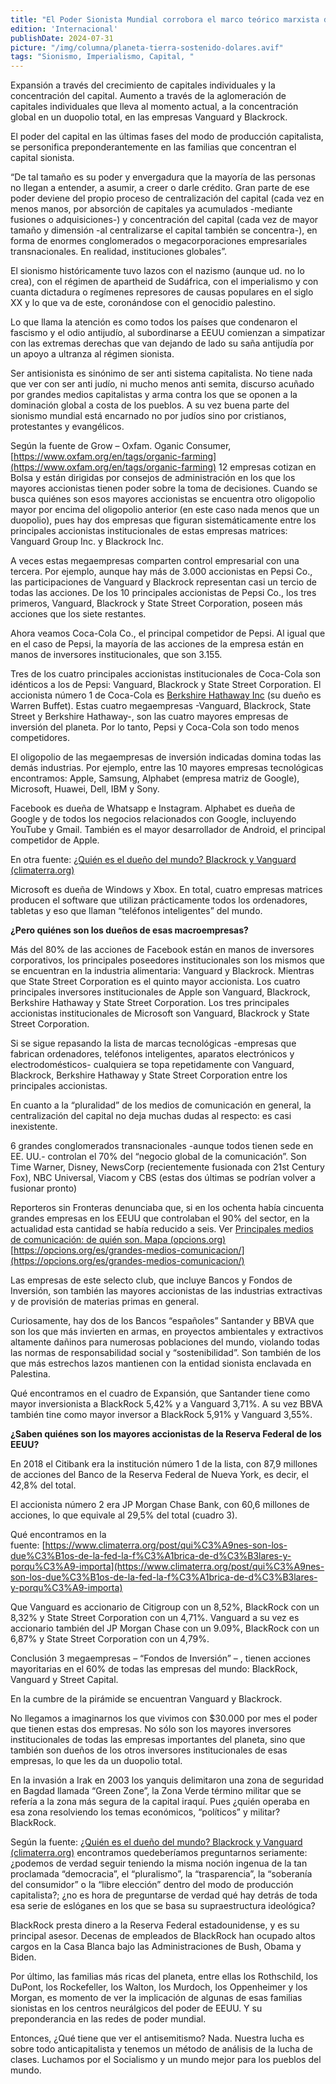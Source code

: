 ```yaml
---
title: "El Poder Sionista Mundial corrobora el marco teórico marxista de expansión y concentración del capital"
edition: 'Internacional'
publishDate: 2024-07-31
picture: "/img/columna/planeta-tierra-sostenido-dolares.avif"
tags: "Sionismo, Imperialismo, Capital, "
---
```

Expansión a través del crecimiento de capitales individuales y la concentración del capital. Aumento a través de la aglomeración de capitales individuales que lleva al momento actual, a la concentración global en un duopolio total, en las empresas Vanguard y Blackrock. 

El poder del capital en las últimas fases del modo de producción capitalista, se personifica preponderantemente en las familias que concentran el capital sionista.

“De tal tamaño es su poder y envergadura que la mayoría de las personas no llegan a entender, a asumir, a creer o darle crédito. Gran parte de ese poder deviene del propio proceso de centralización del capital (cada vez en menos manos, por absorción de capitales ya acumulados -mediante fusiones o adquisiciones-) y concentración del capital (cada vez de mayor tamaño y dimensión -al centralizarse el capital también se concentra-), en forma de enormes conglomerados o megacorporaciones empresariales transnacionales. En realidad, instituciones globales”.

El sionismo históricamente tuvo lazos con el nazismo (aunque ud. no lo crea), con el régimen de apartheid de Sudáfrica, con el imperialismo y con cuanta dictadura o regímenes represores de causas populares en el siglo XX y lo que va de este, coronándose con el genocidio palestino. 

Lo que llama la atención es como todos los países que condenaron el fascismo y el odio antijudío, al subordinarse a EEUU comienzan a simpatizar con las extremas derechas que van dejando de lado su saña antijudía por un apoyo a ultranza al régimen sionista.

Ser antisionista es sinónimo de ser anti sistema capitalista. No tiene nada que ver con ser anti judío, ni mucho menos anti semita, discurso acuñado por grandes medios capitalistas y arma contra los que se oponen a la dominación global a costa de los pueblos. A su vez buena parte del sionismo mundial está encarnado no por judíos sino por cristianos, protestantes y evangélicos.

Según la fuente de Grow – Oxfam. Oganic Consumer, [https://www.oxfam.org/en/tags/organic-farming](https://www.oxfam.org/en/tags/organic-farming)  12 empresas cotizan en Bolsa y están dirigidas por consejos de administración en los que los mayores accionistas tienen poder sobre la toma de decisiones. Cuando se busca quiénes son esos mayores accionistas se encuentra otro oligopolio mayor por encima del oligopolio anterior (en este caso nada menos que un duopolio), pues hay dos empresas que figuran sistemáticamente entre los principales accionistas institucionales de estas empresas matrices: Vanguard Group Inc. y Blackrock Inc.

A veces estas megaempresas comparten control empresarial con una tercera. Por ejemplo, aunque hay más de 3.000 accionistas en Pepsi Co., las participaciones de Vanguard y Blackrock representan casi un tercio de todas las acciones. De los 10 principales accionistas de Pepsi Co., los tres primeros, Vanguard, Blackrock y State Street Corporation, poseen más acciones que los siete restantes.

Ahora veamos Coca-Cola Co., el principal competidor de Pepsi. Al igual que en el caso de Pepsi, la mayoría de las acciones de la empresa están en manos de inversores institucionales, que son 3.155.

Tres de los cuatro principales accionistas institucionales de Coca-Cola son idénticos a los de Pepsi: Vanguard, Blackrock y State Street Corporation. El accionista número 1 de Coca-Cola es [Berkshire Hathaway Inc](https://es.wikipedia.org/wiki/Berkshire_Hathaway) (su dueño es Warren Buffet). Estas cuatro megaempresas -Vanguard, Blackrock, State Street y Berkshire Hathaway-, son las cuatro mayores empresas de inversión del planeta. Por lo tanto, Pepsi y Coca-Cola son todo menos competidores. 

El oligopolio de las megaempresas de inversión indicadas domina todas las demás industrias. Por ejemplo, entre las 10 mayores empresas tecnológicas encontramos: Apple, Samsung, Alphabet (empresa matriz de Google), Microsoft, Huawei, Dell, IBM y Sony.

Facebook es dueña de Whatsapp e Instagram. Alphabet es dueña de Google y de todos los negocios relacionados con Google, incluyendo YouTube y Gmail. También es el mayor desarrollador de Android, el principal competidor de Apple.

En otra fuente: [¿Quién es el dueño del mundo? Blackrock y Vanguard (climaterra.org)](https://www.climaterra.org/post/qui%C3%A9n-es-el-due%C3%B1o-del-mundo-blackrock-y-vanguard)

Microsoft es dueña de Windows y Xbox. En total, cuatro empresas matrices producen el software que utilizan prácticamente todos los ordenadores, tabletas y eso que llaman “teléfonos inteligentes” del mundo.

**¿Pero quiénes son los dueños de esas macroempresas?**

Más del 80% de las acciones de Facebook están en manos de inversores corporativos, los principales poseedores institucionales son los mismos que se encuentran en la industria alimentaria: Vanguard y Blackrock. Mientras que State Street Corporation es el quinto mayor accionista.  Los cuatro principales inversores institucionales de Apple son Vanguard, Blackrock, Berkshire Hathaway y State Street Corporation. Los tres principales accionistas institucionales de Microsoft son Vanguard, Blackrock y State Street Corporation.

Si se sigue repasando la lista de marcas tecnológicas -empresas que fabrican ordenadores, teléfonos inteligentes, aparatos electrónicos y electrodomésticos- cualquiera se topa repetidamente con Vanguard, Blackrock, Berkshire Hathaway y State Street Corporation entre los principales accionistas.

En cuanto a la “pluralidad” de los medios de comunicación en general, la centralización del capital no deja muchas dudas al respecto: es casi inexistente.

6 grandes conglomerados transnacionales -aunque todos tienen sede en EE. UU.- controlan el 70% del “negocio global de la comunicación”. Son Time Warner, Disney, NewsCorp (recientemente fusionada con 21st Century Fox), NBC Universal, Viacom y CBS (estas dos últimas se podrían volver a fusionar pronto) 

Reporteros sin Fronteras denunciaba que, si en los ochenta había cincuenta grandes empresas en los EEUU que controlaban el 90% del sector, en la actualidad esta cantidad se había reducido a seis. Ver [Principales medios de comunicación: de quién son. Mapa (opcions.org)](https://opcions.org/es/grandes-medios-comunicacion/) [https://opcions.org/es/grandes-medios-comunicacion/](https://opcions.org/es/grandes-medios-comunicacion/) 

Las empresas de este selecto club, que incluye Bancos y Fondos de Inversión, son también las mayores accionistas de las industrias extractivas y de provisión de materias primas en general.

Curiosamente, hay dos de los Bancos “españoles” Santander y BBVA que son los que más invierten en armas, en proyectos ambientales y extractivos altamente dañinos para numerosas poblaciones del mundo, violando todas las normas de responsabilidad social y “sostenibilidad”. Son también de los que más estrechos lazos mantienen con la entidad sionista enclavada en Palestina.

Qué encontramos en el cuadro de Expansión, que Santander tiene como mayor inversionista a BlackRock 5,42% y a Vanguard 3,71%. A su vez BBVA también tine como mayor inversor a BlackRock 5,91% y Vanguard 3,55%.

**¿Saben quiénes son los mayores accionistas de la Reserva Federal de los EEUU?**

En 2018 el Citibank era la institución número 1 de la lista, con 87,9 millones de acciones del Banco de la Reserva Federal de Nueva York, es decir, el 42,8% del total.

El accionista número 2 era JP Morgan Chase Bank, con 60,6 millones de acciones, lo que equivale al 29,5% del total (cuadro 3).

Qué encontramos en la fuente: [https://www.climaterra.org/post/qui%C3%A9nes-son-los-due%C3%B1os-de-la-fed-la-f%C3%A1brica-de-d%C3%B3lares-y-porqu%C3%A9-importa](https://www.climaterra.org/post/qui%C3%A9nes-son-los-due%C3%B1os-de-la-fed-la-f%C3%A1brica-de-d%C3%B3lares-y-porqu%C3%A9-importa) 

Que Vanguard es accionario de Citigroup con un 8,52%, BlackRock con un 8,32% y State Street Corporation con un 4,71%.                                                                                                                           Vanguard a su vez es accionario también del JP Morgan Chase con un 9.09%, BlackRock con un 6,87% y State Street Corporation con un 4,79%.

Conclusión 3 megaempresas – “Fondos de Inversión” – , tienen acciones mayoritarias en el 60% de todas las empresas del mundo: BlackRock, Vanguard y Street Capital.

En la cumbre de la pirámide se encuentran Vanguard y Blackrock.

No llegamos a imaginarnos los que vivimos con $30.000 por mes el poder que tienen estas dos empresas. No sólo son los mayores inversores institucionales de todas las empresas importantes del planeta, sino que también son dueños de los otros inversores institucionales de esas empresas, lo que les da un duopolio total.

En la invasión a Irak en 2003 los yanquis delimitaron una zona de seguridad en Bagdad llamada  “Green Zone”, la Zona Verde término militar que se refería a la zona más segura de la capital iraquí. Pues ¿quién operaba en esa zona resolviendo los temas económicos, “políticos” y militar? BlackRock.

Según la fuente: [¿Quién es el dueño del mundo? Blackrock y Vanguard (climaterra.org)](https://www.climaterra.org/post/qui%C3%A9n-es-el-due%C3%B1o-del-mundo-blackrock-y-vanguard)   encontramos quedeberíamos preguntarnos seriamente: ¿podemos de verdad seguir teniendo la misma noción ingenua de la tan proclamada “democracia”, el “pluralismo”, la “trasparencia”, la “soberanía del consumidor” o la “libre elección” dentro del modo de producción capitalista?; ¿no es hora de preguntarse de verdad qué hay detrás de toda esa serie de eslóganes en los que se basa su supraestructura ideológica?

BlackRock presta dinero a la Reserva Federal estadounidense, y es su principal asesor. Decenas de empleados de BlackRock han ocupado altos cargos en la Casa Blanca bajo las Administraciones de Bush, Obama y Biden.

Por último, las familias más ricas del planeta, entre ellas los Rothschild, los DuPont, los Rockefeller, los Walton, los Murdoch, los Oppenheimer y los Morgan, es momento de ver la implicación de algunas de esas familias sionistas en los centros neurálgicos del poder de EEUU. Y su preponderancia en las redes de poder mundial.

Entonces, ¿Qué tiene que ver el antisemitismo? Nada. Nuestra lucha es sobre todo anticapitalista y tenemos un método de análisis de la lucha de clases. Luchamos por el Socialismo y un mundo mejor para los pueblos del mundo.
